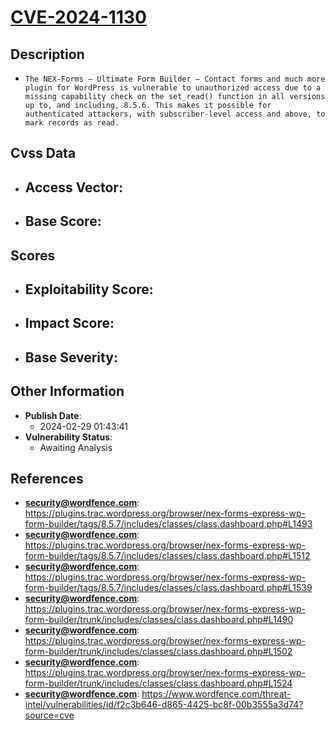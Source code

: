 
# [CVE-2024-1130](https://cve.mitre.org/cgi-bin/cvename.cgi?name=CVE-2024-1130)

## Description

- `The NEX-Forms – Ultimate Form Builder – Contact forms and much more plugin for WordPress is vulnerable to unauthorized access due to a missing capability check on the set_read() function in all versions up to, and including, 8.5.6. This makes it possible for authenticated attackers, with subscriber-level access and above, to mark records as read.`

## Cvss Data

- **Access Vector**:
  - 
- **Base Score**:
  - 

## Scores

- **Exploitability Score**:
  - 
- **Impact Score**:
  - 
- **Base Severity**:
  - 

## Other Information

- **Publish Date**:
  - 2024-02-29 01:43:41
- **Vulnerability Status**:
  - Awaiting Analysis

## References

- **security@wordfence.com**: https://plugins.trac.wordpress.org/browser/nex-forms-express-wp-form-builder/tags/8.5.7/includes/classes/class.dashboard.php#L1493
- **security@wordfence.com**: https://plugins.trac.wordpress.org/browser/nex-forms-express-wp-form-builder/tags/8.5.7/includes/classes/class.dashboard.php#L1512
- **security@wordfence.com**: https://plugins.trac.wordpress.org/browser/nex-forms-express-wp-form-builder/tags/8.5.7/includes/classes/class.dashboard.php#L1539
- **security@wordfence.com**: https://plugins.trac.wordpress.org/browser/nex-forms-express-wp-form-builder/trunk/includes/classes/class.dashboard.php#L1490
- **security@wordfence.com**: https://plugins.trac.wordpress.org/browser/nex-forms-express-wp-form-builder/trunk/includes/classes/class.dashboard.php#L1502
- **security@wordfence.com**: https://plugins.trac.wordpress.org/browser/nex-forms-express-wp-form-builder/trunk/includes/classes/class.dashboard.php#L1524
- **security@wordfence.com**: https://www.wordfence.com/threat-intel/vulnerabilities/id/f2c3b646-d865-4425-bc8f-00b3555a3d74?source=cve
